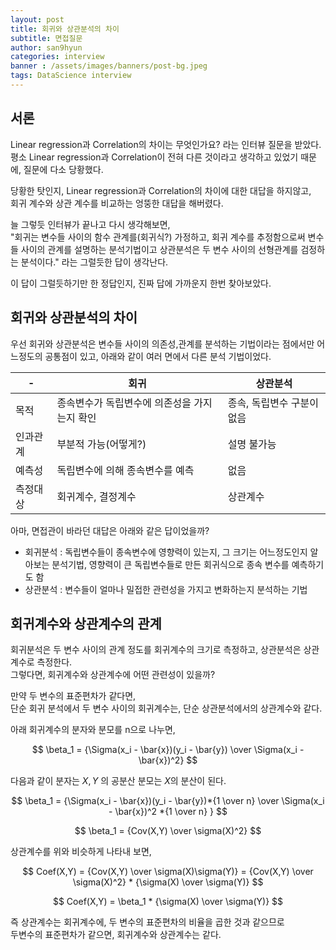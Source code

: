 ```yaml
---
layout: post
title: 회귀와 상관분석의 차이
subtitle: 면접질문
author: san9hyun
categories: interview 
banner : /assets/images/banners/post-bg.jpeg
tags: DataScience interview 
---
```


## 서론

Linear regression과 Correlation의 차이는 무엇인가요? 라는 인터뷰 질문을 받았다.<br>
평소 Linear regression과 Correlation이 전혀 다른 것이라고 생각하고 있었기 때문에, 질문에 다소 당황했다.<br>

당황한 탓인지, Linear regression과 Correlation의 차이에 대한 대답을 하지않고,<br>
회귀 계수와 상관 계수를 비교하는 엉뚱한 대답을 해버렸다.<br>

늘 그렇듯 인터뷰가 끝나고 다시 생각해보면,<br>
"회귀는 변수들 사이의 함수 관계를(회귀식?) 가정하고, 회귀 계수를 추정함으로써 변수들 사이의 관계를 설명하는 분석기법이고 상관분석은 두 변수 사이의 선형관계를 검정하는 분석이다." 라는 그럴듯한 답이 생각난다.

이 답이 그럴듯하기만 한 정답인지, 진짜 답에 가까운지 한번 찾아보았다.

## 회귀와 상관분석의 차이

우선 회귀와 상관분석은 변수들 사이의 의존성,관계를 분석하는 기법이라는 점에서만 어느정도의 공통점이 있고, 아래와 같이 여러 면에서 다른 분석 기법이었다.

|-|회귀|상관분석|
|---|---|---|
|목적|종속변수가 독립변수에 의존성을 가지는지 확인|종속, 독립변수 구분이 없음|
|인과관계|부분적 가능(어떻게?)|설명 불가능|
|예측성|독립변수에 의해 종속변수를 예측|없음|
|측정대상|회귀계수, 결정계수|상관계수|


아마, 면접관이 바라던 대답은 아래와 같은 답이었을까?

- 회귀분석 : 독립변수들이 종속변수에 영향력이 있는지, 그 크기는 어느정도인지 알아보는 분석기법, 영향력이 큰 독립변수들로 만든 회귀식으로 종속 변수를 예측하기도 함
- 상관분석 : 변수들이 얼마나 밀접한 관련성을 가지고 변화하는지 분석하는 기법 

## 회귀계수와 상관계수의 관계 

회귀분석은 두 변수 사이의 관계 정도를 회귀계수의 크기로 측정하고, 상관분석은 상관계수로 측정한다.<br>
그렇다면, 회귀계수와 상관계수에 어떤 관련성이 있을까?<br> 

만약 두 변수의 표준편차가 같다면,<br>
단순 회귀 분석에서 두 변수 사이의 회귀계수는, 단순 상관분석에서의 상관계수와 같다. <br>

아래 회귀계수의 분자와 분모를 n으로 나누면,

$$ \beta_1 = {\Sigma(x_i - \bar{x})(y_i - \bar{y}) \over \Sigma(x_i - \bar{x})^2}  $$

다음과 같이 분자는 $X,Y$ 의 공분산 분모는 $X$의 분산이 된다.<br>

$$ \beta_1 = {\Sigma(x_i - \bar{x})(y_i - \bar{y})*{1 \over n} \over \Sigma(x_i - \bar{x})^2 *{1 \over n} }  $$

$$ \beta_1 = {Cov(X,Y) \over \sigma(X)^2}  $$

상관계수를 위와 비슷하게 나타내 보면,<br>

$$ Coef(X,Y) = {Cov(X,Y) \over \sigma(X)\sigma(Y)} =  {Cov(X,Y) \over \sigma(X)^2} * {\sigma(X) \over \sigma(Y)}  $$

$$ Coef(X,Y) =  \beta_1 * {\sigma(X) \over \sigma(Y)}  $$

즉 상관계수는 회귀계수에, 두 변수의 표준편차의 비율을 곱한 것과 같으므로<br>
두변수의 표준편차가 같으면, 회귀계수와 상관계수는 같다.
